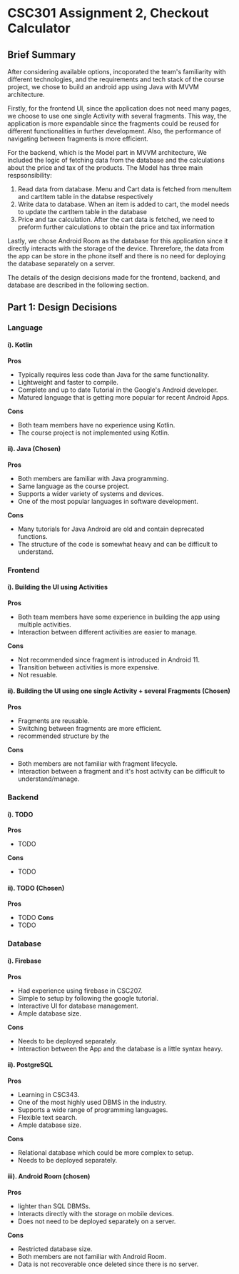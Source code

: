 # CSC301 Assignment 2, Checkout Calculator

## Brief Summary

After considering available options, incoporated the team's familiarity with different technologies, and the requirements and tech stack of the course project, we chose to build an android app using Java with MVVM architecture. 

Firstly, for the frontend UI, since the application does not need many pages, we choose to use one single Activity with several fragments. This way, the application is more expandable since the fragments could be reused for different functionalities in further development. Also, the performance of navigating between fragments is more efficient.

For the backend, which is the Model part in MVVM architecture, We included the logic of fetching data from the database and the calculations about the price and tax of the products. The Model has three main respsonsibility:
1. Read data from database. Menu and Cart data is fetched from menuItem and cartItem table in the databse respectively
3. Write data to database. When an item is added to cart, the model needs to update the cartItem table in the database
4. Price and tax calculation. After the cart data is fetched, we need to preform further calculations to obtain the price and tax information

Lastly, we chose Android Room as the database for this application since it directly interacts with the storage of the device. Threrefore, the data from the app can be store in the phone itself and there is no need for deploying the database separately on a server.

The details of the design decisions made for the frontend, backend, and database are described in the following section.

## Part 1: Design Decisions
 
### Language

#### i). Kotlin
**Pros**
- Typically requires less code than Java for the same functionality.
- Lightweight and faster to compile.
- Complete and up to date Tutorial in the Google's Android developer.
- Matured language that is getting more popular for recent Android Apps.

**Cons**
- Both team members have no experience using Kotlin.
- The course project is not implemented using Kotlin.

#### ii). Java (Chosen)
 
**Pros**
- Both members are familiar with Java programming.
- Same language as the course project.
- Supports a wider variety of systems and devices.
- One of the most popular languages in software development.

**Cons**
- Many tutorials for Java Android are old and contain deprecated functions.
- The structure of the code is somewhat heavy and can be difficult to understand.
 
### Frontend

#### i). Building the UI using Activities

**Pros**
- Both team members have some experience in building the app using multiple activities. 
- Interaction between different activities are easier to manage.

**Cons**
- Not recommended since fragment is introduced in Android 11.
- Transition between activities is more expensive.
- Not resuable.

#### ii). Building the UI using one single Activity + several Fragments (Chosen)
 
**Pros**
- Fragments are reusable.
- Switching between fragments are more efficient.
- recommended structure by the 

**Cons**
- Both members are not familiar with fragment lifecycle.
- Interaction between a fragment and it's host activity can be difficult to understand/manage.

### Backend

#### i). TODO

**Pros**
- TODO

**Cons**
- TODO

#### ii). TODO (Chosen)
 
**Pros**
- TODO
**Cons**
- TODO

### Database

#### i). Firebase
**Pros**
- Had experience using firebase in CSC207.
- Simple to setup by following the google tutorial.
- Interactive UI for database management.
- Ample database size.

**Cons**
- Needs to be deployed separately.
- Interaction between the App and the database is a little syntax heavy.

#### ii). PostgreSQL 
 
**Pros**
- Learning in CSC343.
- One of the most highly used DBMS in the industry.
- Supports a wide range of programming languages.
- Flexible text search.
- Ample database size.

**Cons**
- Relational database which could be more complex to setup.
- Needs to be deployed separately.

#### iii). Android Room (chosen)
 
**Pros**
- lighter than SQL DBMSs.
- Interacts directly with the storage on mobile devices.
- Does not need to be deployed separately on a server.

**Cons**
- Restricted database size.
- Both members are not familiar with Android Room.
- Data is not recoverable once deleted since there is no server.









